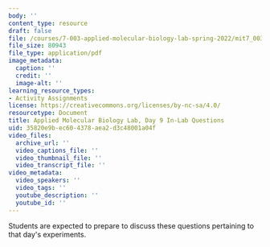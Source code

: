 ```yaml
---
body: ''
content_type: resource
draft: false
file: /courses/7-003-applied-molecular-biology-lab-spring-2022/mit7_003_s22_day09_ilq.pdf
file_size: 80943
file_type: application/pdf
image_metadata:
  caption: ''
  credit: ''
  image-alt: ''
learning_resource_types:
- Activity Assignments
license: https://creativecommons.org/licenses/by-nc-sa/4.0/
resourcetype: Document
title: Applied Molecular Biology Lab, Day 9 In-Lab Questions
uid: 35820e9b-ec60-4378-aea2-d3c48001a04f
video_files:
  archive_url: ''
  video_captions_file: ''
  video_thumbnail_file: ''
  video_transcript_file: ''
video_metadata:
  video_speakers: ''
  video_tags: ''
  youtube_description: ''
  youtube_id: ''
---
```

Students are expected to prepare to discuss these questions pertaining to that day's experiments.